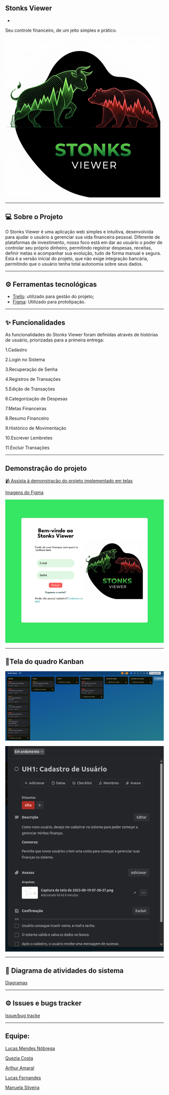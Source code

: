 ## Stonks Viewer
-

Seu controle financeiro, de um jeito simples e prático.

![logo](docs/imagens/LogoStonks.png)

---

## 💻 Sobre o Projeto



O Stonks Viewer é uma aplicação web simples e intuitiva, desenvolvida para ajudar o usuário a gerenciar sua vida financeira pessoal. Diferente de plataformas de investimento, nosso foco está em dar ao usuário o poder de controlar seu próprio dinheiro, permitindo registrar despesas, receitas, definir metas e acompanhar sua evolução, tudo de forma manual e segura.
Esta é a versão inicial do projeto, que não exige integração bancária, permitindo que o usuário tenha total autonomia sobre seus dados.

---
## ⚙️ Ferramentas tecnológicas

* [Trello](https://trello.com/b/AJuZFnzE/stonks-viewer): utilizado para gestão do projeto;
* [Figma](https://www.figma.com/design/9BZfKjgWwtxJjx32A4Fvxc/Sem-t%C3%ADtulo?node-id=0-1&p=f&t=ynKXnpVYiLvqvtCk-0): Utilizado para prototipação.
  
---
## ✨ Funcionalidades

As funcionalidades do Stonks Viewer foram definidas através de histórias de usuário, priorizadas para a primeira entrega:


1.Cadastro

2.Login no Sistema

3.Recuperação de Senha

4.Registros de Transações

5.Edição de Transações

6.Categorização de Despesas

7.Metas Financeiras

8.Resumo Financeiro

9.Histórico de Movimentação

10.Escrever Lembretes

11.Excluir Transações

---

## Demonstração do projeto

[📹 Assista à demonstração do projeto implementado em telas](https://drive.google.com/drive/folders/132CkLo7S20QO9MzFHEMZ4lQgEQ6Jf3hd)

[Imagens do Figma](docs/imagensFigma/)

![Login](docs/imagensFigma/Frame1.png)

---

## 🔹Tela do quadro Kanban

![logo](docs/imagens/ImagemTrello2.png)

![logo](docs/imagens/ImagemUH.2.png)


---

## 🔗 Diagrama de atividades do sistema

[Diagramas](docs/imagens/)

---
## ⚙️ Issues e bugs tracker

[Issue/bug tracke](docs/imagens/TelaIssue.png)




---
Equipe:
-

[Lucas Mendes Nóbrega](https://github.com/LucasMN0)

[Quezia Costa](https://github.com/quezinhacosta)

[Arthur Amaral](https://github.com/ArthurAmaral02)

[Lucas Fernandes](https://github.com/Bye-bit)

[Manuela Silveira](https://github.com/ManuSilva12)
